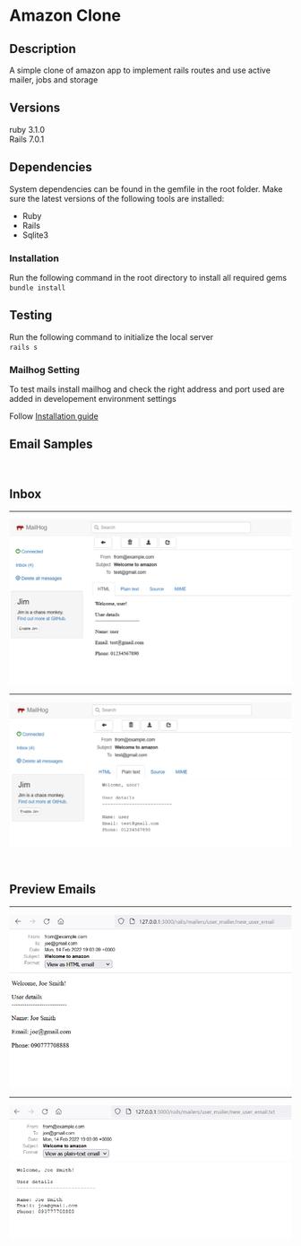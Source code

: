 # Amazon Clone

## Description

A simple clone of amazon app to implement rails routes and use active mailer, jobs and storage

## Versions

ruby 3.1.0<br>
Rails 7.0.1

## Dependencies

System dependencies can be found in the gemfile in the root folder. Make sure the latest versions of the following tools are installed:

- Ruby
- Rails
- Sqlite3

### Installation

Run the following command in the root directory to install all required gems<br>
`bundle install`

## Testing

Run the following command to initialize the local server<br>
`rails s`

### Mailhog Setting

To test mails install mailhog and check the right address and port used are added in developement environment settings

Follow [Installation guide](https://github.com/mailhog/MailHog)

## Email Samples
<br>

## Inbox

---

![User mail in html](/images/user-mail-html.png)

---

![User mail in plain text](/images/user-mail-text.png)

<br>

## Preview Emails

---

![User mail preview in html](/images/user-mail-preview-html.png)

---

![User mail preview in plain text](/images/user-mail-preview-text.png)


